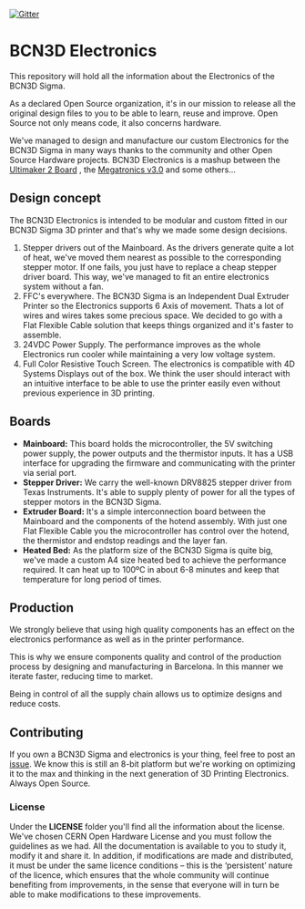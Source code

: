 [![Gitter](https://badges.gitter.im/BCN3D/BCN3DSigma-Electronics.svg)](https://gitter.im/BCN3D/BCN3DSigma-Electronics?utm_source=badge&utm_medium=badge&utm_campaign=pr-badge)

# BCN3D Electronics

This repository will hold all the information about the Electronics of the BCN3D Sigma.

As a declared Open Source organization, it's in our mission to release all the original design files to you to be able to learn, reuse and improve. Open Source not only means code, it also concerns hardware.

We've managed to design and manufacture our custom Electronics for the BCN3D Sigma in many ways thanks to the community and other Open Source Hardware projects.
BCN3D Electronics is a mashup between the [Ultimaker 2 Board](https://github.com/Ultimaker/Ultimaker2) , the [Megatronics v3.0](http://reprap.org/wiki/Megatronics_3.0) and some others...

## Design concept

The BCN3D Electronics is intended to be modular and custom fitted in our BCN3D Sigma 3D printer and that's why we made some design decisions.

1. Stepper drivers out of the Mainboard. As the drivers generate quite a lot of heat, we've moved them nearest as possible to the corresponding stepper motor. If one fails, you just have to replace a cheap stepper driver board. This way, we've managed to fit an entire electronics system without a fan.
2. FFC's everywhere. The BCN3D Sigma is an Independent Dual Extruder Printer so the Electronics supports 6  Axis of movement. Thats a lot of wires and wires takes some precious space. We decided to go with a Flat Flexible Cable solution that keeps things organized and it's faster to assemble.
3. 24VDC Power Supply. The performance improves as the whole Electronics run cooler while maintaining a very low voltage system.  
4. Full Color Resistive Touch Screen. The electronics is compatible with 4D Systems Displays out of the box. We think the user should interact with an intuitive interface to be able to use the printer easily even without previous experience in 3D printing.

## Boards

+ **Mainboard:** This board holds the microcontroller, the 5V switching power supply, the power outputs and the thermistor inputs. It has a USB interface for upgrading the firmware and communicating with the printer via serial port.
+ **Stepper Driver:** We carry the well-known DRV8825 stepper driver from Texas Instruments. It's able to supply plenty of power for all the types of stepper motors in the BCN3D Sigma.
+ **Extruder Board:** It's a simple interconnection board between the Mainboard and the components of the hotend assembly. With just one Flat Flexible Cable you the microcontroller has control over the hotend, the thermistor and endstop readings and the layer fan.
+ **Heated Bed:** As the platform size of the BCN3D Sigma is quite big, we've made a custom A4 size heated bed to achieve the performance required. It can heat up to 100ºC in about 6-8 minutes and keep that temperature for long period of times.

## Production

We strongly believe that using high quality components has an effect on the electronics performance as well as in the printer performance.

This is why we ensure components quality and control of the production process by designing and manufacturing in Barcelona. In this manner we iterate faster, reducing time to market.

Being in control of all the supply chain allows us to optimize designs and reduce costs.

## Contributing

If you own a BCN3D Sigma and electronics is your thing, feel free to post an [issue](https://github.com/BCN3D/BCN3D-Electronics/issues). We know this is still an 8-bit platform but we're working on optimizing it to the max and thinking in the next generation of 3D Printing Electronics. Always Open Source.

### License

Under the **LICENSE** folder you'll find all the information about the license. We've chosen CERN Open Hardware License and you must follow the guidelines as we had. All the documentation is available to you to study it, modify it and share it.
In addition, if modifications are made and distributed, it must be under the same licence conditions – this is the ‘persistent’ nature of the licence, which ensures that the whole community will continue benefiting from improvements, in the sense that everyone will in turn be able to make modifications to these improvements.
